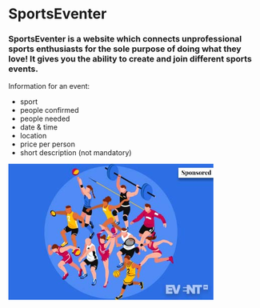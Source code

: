 # SportsEventer

### SportsEventer is a website which connects unprofessional sports enthusiasts for the sole purpose of doing what they love! It gives you the ability to create and join different sports events.

Information for an event:
  - sport
  - people confirmed
  - people needed
  - date & time
  - location
  - price per person
  - short description (not mandatory)

![Image of Sport Enthusiasts](/images/sportseventer.jpg)

